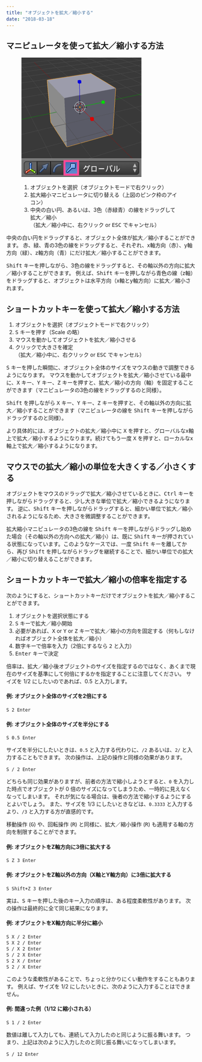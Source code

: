 ```yaml
---
title: "オブジェクトを拡大／縮小する"
date: "2018-03-18"
---
```


マニピュレータを使って拡大／縮小する方法
----

<figure>
  <img src="scale.png" />
  <figcaption>
    <ol>
      <li>オブジェクトを選択（オブジェクトモードで右クリック）</li>
      <li>拡大縮小マニピュレータに切り替える（上図のピンク枠のアイコン）</li>
      <li>中央の白い円、あるいは、3色（赤緑青）の線をドラッグして拡大／縮小<br>（拡大／縮小中に、右クリック or <kbd>ESC</kbd> でキャンセル）</li>
    </ol>
  </figcaption>
</figure>

中央の白い円をドラッグすると、オブジェクト全体が拡大／縮小することができます。
赤、緑、青の3色の線をドラッグすると、それぞれ、x軸方向（赤）、y軸方向（緑）、z軸方向（青）にだけ拡大／縮小することができます。

<kbd>Shift</kbd> キーを押しながら、3色の線をドラッグすると、その軸以外の方向に拡大／縮小することができます。
例えば、<kbd>Shift</kbd> キーを押しながら青色の線（z軸）をドラッグすると、オブジェクトは水平方向（x軸とy軸方向）に拡大／縮小されます。


ショートカットキーを使って拡大／縮小する方法
----

1. オブジェクトを選択（オブジェクトモードで右クリック）
2. <kbd>S</kbd> キーを押す（Scale の略）
3. マウスを動かしてオブジェクトを拡大／縮小させる
4. クリックで大きさを確定<br>（拡大／縮小中に、右クリック or <kbd>ESC</kbd> でキャンセル）

<kbd>S</kbd> キーを押した瞬間に、オブジェクト全体のサイズをマウスの動きで調整できるようになります。
マウスを動かしてオブジェクトを拡大／縮小させている最中に、<kbd>X</kbd> キー、<kbd>Y</kbd> キー、<kbd>Z</kbd> キーを押すと、拡大／縮小の方向（軸）を固定することができます（マニピュレータの3色の線をドラッグするのと同様）。

<kbd>Shift</kbd> を押しながら <kbd>X</kbd> キー、<kbd>Y</kbd> キー、<kbd>Z</kbd> キーを押すと、その軸以外の方向に拡大／縮小することができます（マニピュレータの線を <kbd>Shift</kbd> キーを押しながらドラッグするのと同様）。

<div class="note">
より具体的には、オブジェクトの拡大／縮小中に <kbd>X</kbd> を押すと、グローバルなx軸上で拡大／縮小するようになります。続けてもう一度 <kbd>X</kbd> を押すと、ローカルなx軸上で拡大／縮小するようになります。
</div>


マウスでの拡大／縮小の単位を大きくする／小さくする
----

オブジェクトをマウスのドラッグで拡大／縮小させているときに、<kbd>Ctrl</kbd> キーを押しながらドラッグすると、少し大きな単位で拡大／縮小できるようになります。
逆に、<kbd>Shift</kbd> キーを押しながらドラッグすると、細かい単位で拡大／縮小されるようになるため、大きさを微調整することができます。

<div class="note">
拡大縮小マニピュレータの3色の線を <kbd>Shift</kbd> キーを押しながらドラッグし始めた場合（その軸以外の方向への拡大／縮小）は、既に <kbd>Shift</kbd> キーが押されている状態になっています。このようなケースでは、一度 <kbd>Shift</kbd> キーを離してから、再び <kbd>Shift</kbd> を押しながらドラッグを継続することで、細かい単位での拡大／縮小に切り替えることができます。
</div>


ショートカットキーで拡大／縮小の倍率を指定する
----

次のようにすると、ショートカットキーだけでオブジェクトを拡大／縮小することができます。

1. オブジェクトを選択状態にする
2. <kbd>S</kbd> キーで拡大／縮小開始
3. 必要があれば、<kbd>X</kbd> or <kbd>Y</kbd> or <kbd>Z</kbd> キーで拡大／縮小の方向を固定する（何もしなければオブジェクト全体を拡大／縮小）
4. 数字キーで倍率を入力（2倍にするなら <kbd>2</kbd> と入力）
5. <kbd>Enter</kbd> キーで決定

倍率は、拡大／縮小後オブジェクトのサイズを指定するのではなく、あくまで現在のサイズを基準にして何倍にするかを指定することに注意してください。
サイズを 1/2 にしたいのであれば、0.5 と入力します。

#### 例: オブジェクト全体のサイズを2倍にする

~~~
S 2 Enter
~~~

#### 例: オブジェクト全体のサイズを半分にする

~~~
S 0.5 Enter
~~~

サイズを半分にしたいときは、`0.5` と入力する代わりに、`/2` あるいは、`2/` と入力することもできます。
次の操作は、上記の操作と同様の効果があります。

~~~
S / 2 Enter
~~~

どちらも同じ効果がありますが、前者の方法で縮小しようとすると、`0` を入力した時点でオブジェクトが 0 倍のサイズになってしまうため、一時的に見えなくなってしまいます。
それが気になる場合は、後者の方法で縮小するようにするとよいでしょう。
また、サイズを 1/3 にしたいときなどは、`0.3333` と入力するより、`/3` と入力する方が直感的です。

移動操作 (<kbd>G</kbd>) や、回転操作 (<kbd>R</kbd>) と同様に、拡大／縮小操作 (<kbd>R</kbd>) も適用する軸の方向を制限することができます。

#### 例: オブジェクトをZ軸方向に3倍に拡大する

~~~
S Z 3 Enter
~~~

#### 例: オブジェクトをZ軸以外の方向（X軸とY軸方向）に3倍に拡大する

~~~
S Shift+Z 3 Enter
~~~

実は、<kbd>S</kbd> キーを押した後のキー入力の順序は、ある程度柔軟性があります。
次の操作は最終的に全て同じ結果になります。

#### 例: オブジェクトをX軸方向に半分に縮小

~~~
S X / 2 Enter
S X 2 / Enter
S / X 2 Enter
S / 2 X Enter
S 2 X / Enter
S 2 / X Enter
~~~

このような柔軟性があることで、ちょっと分かりにくい動作をすることもあります。
例えば、サイズを 1/2 にしたいときに、次のように入力することはできません。

#### 例: 間違った例（1/12 に縮小される）

~~~
S 1 / 2 Enter
~~~

数値は離して入力しても、連続して入力したのと同じように振る舞います。
つまり、上記は次のように入力したのと同じ振る舞いになってしまいます。

~~~
S / 12 Enter
~~~

